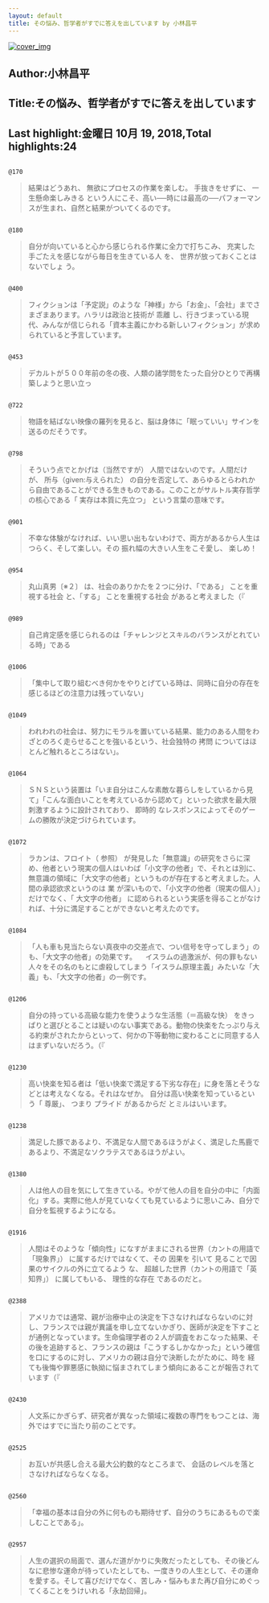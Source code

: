 ```yaml
---
layout: default
title: その悩み、哲学者がすでに答えを出しています by 小林昌平
---
```


[![cover_img](http://images-jp.amazon.com/images/P/B07C6Z16K4.09.MZZZZZZZ.jpg)](https://www.amazon.co.jp/dp/B07C6Z16K4)  
## Author:小林昌平  
## Title:その悩み、哲学者がすでに答えを出しています  
## Last highlight:金曜日 10月 19, 2018,Total highlights:24  
```
  
@170  
```
> 結果はどうあれ、 無欲にプロセスの作業を楽しむ。 手抜きをせずに、 一生懸命楽しみきる という人にこそ、高い──時には最高の──パフォーマンスが生まれ、自然と結果がついてくるのです。  
```
  
@180  
```
> 自分が向いていると心から感じられる作業に全力で打ちこみ、 充実した手ごたえを感じながら毎日を生きている人 を、 世界が放っておくことはないでしょ う。  
```
  
@400  
```
> フィクションは「予定説」のような「神様」から「お金」、「会社」までさまざまあります。ハラリは政治と技術が 乖離 し、行きづまっている現代、みんなが信じられる「資本主義にかわる新しいフィクション」が求められていると予言しています。  
```
  
@453  
```
> デカルトが５００年前の冬の夜、人類の諸学問をたった自分ひとりで再構築しようと思い立っ  
```
  
@722  
```
> 物語を結ばない映像の羅列を見ると、脳は身体に「眠っていい」サインを送るのだそうです。  
```
  
@798  
```
> そういう点でとかげは（当然ですが） 人間ではないのです。人間だけが、 所与（given:与えられた） の自分を否定して、あらゆるとらわれから自由であることができる生きものである。このことがサルトル実存哲学の核心である「 実存は本質に先立つ」 という言葉の意味です。  
```
  
@901  
```
> 不幸な体験がなければ、いい思い出もないわけで、両方があるから人生はつらく、そして楽しい。その 振れ幅の大きい人生をこそ愛し、 楽しめ！  
```
  
@954  
```
> 丸山真男〔※２〕 は、社会のありかたを２つに分け、「である」 ことを重視する社会 と、「する」 ことを重視する社会 があると考えました（『  
```
  
@989  
```
> 自己肯定感を感じられるのは「チャレンジとスキルのバランスがとれている時」である  
```
  
@1006  
```
> 「集中して取り組むべき何かをやりとげている時は、同時に自分の存在を感じるほどの注意力は残っていない」  
```
  
@1049  
```
> われわれの社会は、努力にモラルを置いている結果、能力のある人間をわざとのろく走らせることを強いるという、社会独特の 拷問 についてはほとんど触れるところはない」。  
```
  
@1064  
```
> ＳＮＳという装置は「いま自分はこんな素敵な暮らしをしているから見て」「こんな面白いことを考えているから認めて」といった欲求を最大限刺激するように設計されており、 即時的 なレスポンスによってそのゲームの勝敗が決定づけられています。  
```
  
@1072  
```
> ラカンは、フロイト（ 参照） が発見した「無意識」の研究をさらに深め、他者という現実の個人はいわば「小文字の他者」で、それとは別に、無意識の領域に「大文字の他者」というものが存在すると考えました。人間の承認欲求というのは 業 が深いもので、「小文字の他者（現実の個人）」だけでなく、「 大文字の他者」 に認められるという実感を得ることがなければ、十分に満足することができないと考えたのです。  
```
  
@1084  
```
> 「人も車も見当たらない真夜中の交差点で、つい信号を守ってしまう」のも、「大文字の他者」の効果です。 　イスラムの過激派が、何の罪もない人々をその名のもとに虐殺してしまう「イスラム原理主義」みたいな「大義」も、「大文字の他者」の一例です。  
```
  
@1206  
```
> 自分の持っている高級な能力を使うような生活態（＝高級な快） をきっぱりと選びとることは疑いのない事実である。動物の快楽をたっぷり与える約束がされたからといって、何かの下等動物に変わることに同意する人はまずいないだろう。（『  
```
  
@1230  
```
> 高い快楽を知る者は「低い快楽で満足する下劣な存在」に身を落とそうなどとは考えなくなる。それはなぜか。 自分は高い快楽を知っているという「 尊厳」、 つまり プライド があるからだ とミルはいいます。  
```
  
@1238  
```
> 満足した豚であるより、不満足な人間であるほうがよく、満足した馬鹿であるより、不満足なソクラテスであるほうがよい。  
```
  
@1380  
```
> 人は他人の目を気にして生きている。やがて他人の目を自分の中に「内面化」する。実際に他人が見ていなくても見ているように思いこみ、自分で自分を監視するようになる。  
```
  
@1916  
```
> 人間はそのような「傾向性」になすがままにされる世界（カントの用語で「現象界」） に属するだけではなくて、その 因果を 引いて 見ることで因果のサイクルの外に立てるよう な、 超越した世界（カントの用語で「英知界」） に属してもいる、 理性的な存在 であるのだと。  
```
  
@2388  
```
> アメリカでは通常、親が治療中止の決定を下さなければならないのに対し、フランスでは親が異議を申し立てないかぎり、医師が決定を下すことが通例となっています。生命倫理学者の２人が調査をおこなった結果、その後を追跡すると、フランスの親は「こうするしかなかった」という確信を口にするのに対し、アメリカの親は自分で決断したがために、時を 経 ても後悔や罪悪感に執拗に悩まされてしまう傾向にあることが報告されています（『  
```
  
@2430  
```
> 人文系にかぎらず、研究者が異なった領域に複数の専門をもつことは、海外ではすでに当たり前のことです。  
```
  
@2525  
```
> お互いが共感し合える最大公約数的なところまで、 会話のレベルを落とさなければならなくなる。  
```
  
@2560  
```
> 「幸福の基本は自分の外に何ものも期待せず、自分のうちにあるもので楽しむことである」。  
```
  
@2957  
```
> 人生の選択の局面で、選んだ道がかりに失敗だったとしても、その後どんなに悲惨な運命が待っていたとしても、一度きりの人生として、その運命を愛する。そして喜びだけでなく、苦しみ・悩みもまた再び自分にめぐってくることをうけいれる「永劫回帰」。  
```